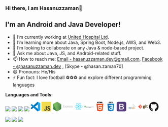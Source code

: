 ### Hi there, I am Hasanuzzaman👋

## I'm an Android and Java Developer!
- 🔭 I’m currently working at [United Hospital Ltd](https://www.uhlbd.com/).
- 🌱 I’m learning more about Java, Spring Boot, Node.js, AWS, and Web3.
- 👯 I’m looking to collaborate on any Java & node-based project.
- 💬 Ask me about Java, JS, and Android-related stuff.
- 📫 How to reach me: [Email - hasanuzzaman.dev@gmail.com](https://mail.google.com/mail/u/0/?tab=rm&ogbl#inbox?compose=CllgCJfprmLvjnxCfJkgGCqHCtxWpBdSxGrqFpKcdpldCnxxSbbLJRctWNbMGkmcBgbfvGFvmzg), [Facebook - @hasanuzzaman.dev](https://www.facebook.com/hasanuzzaman.dev/) , [Skype - @hasan.zaman70]
- 😄 Pronouns: He/His
- ⚡ Fun fact:  I love football ⚽⚽⚽ and explore different programming languages

**Languages and Tools:**  


<code><img height="30" src="https://upload.wikimedia.org/wikipedia/en/thumb/3/30/Java_programming_language_logo.svg/1200px-Java_programming_language_logo.svg.png"></code>
<code><img height="30" src="https://upload.wikimedia.org/wikipedia/commons/9/9c/IntelliJ_IDEA_Icon.svg"></code>
<code><img height="30" src="https://miro.medium.com/max/716/1*jMQ9lkY5SBnbcOlJB4aizg.png"></code>
<code><img height="30" src="https://seeklogo.com/images/K/kotlin-logo-30C1970B05-seeklogo.com.png"></code>
<code><img height="30" src="https://raw.githubusercontent.com/github/explore/80688e429a7d4ef2fca1e82350fe8e3517d3494d/topics/visual-studio-code/visual-studio-code.png"></code>
<code><img height="30" src="https://raw.githubusercontent.com/github/explore/80688e429a7d4ef2fca1e82350fe8e3517d3494d/topics/javascript/javascript.png"></code>
<code><img height="30" src="https://raw.githubusercontent.com/github/explore/80688e429a7d4ef2fca1e82350fe8e3517d3494d/topics/nodejs/nodejs.png"></code>
<code><img height="30" src="https://raw.githubusercontent.com/github/explore/80688e429a7d4ef2fca1e82350fe8e3517d3494d/topics/express/express.png"></code>
<code><img height="30" src="https://raw.githubusercontent.com/github/explore/80688e429a7d4ef2fca1e82350fe8e3517d3494d/topics/react/react.png"></code>
<code><img height="30" src="https://raw.githubusercontent.com/github/explore/80688e429a7d4ef2fca1e82350fe8e3517d3494d/topics/mongodb/mongodb.png"></code>
<code><img height="30" src="https://raw.githubusercontent.com/github/explore/80688e429a7d4ef2fca1e82350fe8e3517d3494d/topics/html/html.png"></code> 
<code><img height="30" src="https://raw.githubusercontent.com/github/explore/80688e429a7d4ef2fca1e82350fe8e3517d3494d/topics/css/css.png"></code>
<code><img height="30" src="https://raw.githubusercontent.com/github/explore/80688e429a7d4ef2fca1e82350fe8e3517d3494d/topics/bootstrap/bootstrap.png"></code>
<code><img height="30" src="https://raw.githubusercontent.com/github/explore/80688e429a7d4ef2fca1e82350fe8e3517d3494d/topics/mysql/mysql.png"></code>
<code><img height="30" src="https://raw.githubusercontent.com/github/explore/80688e429a7d4ef2fca1e82350fe8e3517d3494d/topics/git/git.png"></code>
<code><img height="30" src="https://raw.githubusercontent.com/github/explore/78df643247d429f6cc873026c0622819ad797942/topics/github/github.png"></code>


<img width="550" src = "https://github-readme-stats-sigma-five.vercel.app/api?username=hasanuzzaman-dev&show_icons=true">
<img width="550" src = "https://github-readme-stats-sigma-five.vercel.app/api/top-langs/?username=hasanuzzaman-dev">
<img width="550" src = "https://github-readme-stats-sigma-five.vercel.app/api/top-langs/?username=hasanuzzaman-dev&layout=compact">

